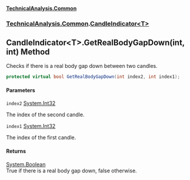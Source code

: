 #### [TechnicalAnalysis\.Common](Atypical.TechnicalAnalysis.Common.md 'Atypical\.TechnicalAnalysis\.Common')
### [TechnicalAnalysis\.Common](Atypical.TechnicalAnalysis.Common.md#TechnicalAnalysis.Common 'TechnicalAnalysis\.Common').[CandleIndicator&lt;T&gt;](CandleIndicator_T_.md 'TechnicalAnalysis\.Common\.CandleIndicator\<T\>')

## CandleIndicator\<T\>\.GetRealBodyGapDown\(int, int\) Method

Checks if there is a real body gap down between two candles\.

```csharp
protected virtual bool GetRealBodyGapDown(int index2, int index1);
```
#### Parameters

<a name='TechnicalAnalysis.Common.CandleIndicator_T_.GetRealBodyGapDown(int,int).index2'></a>

`index2` [System\.Int32](https://docs.microsoft.com/en-us/dotnet/api/System.Int32 'System\.Int32')

The index of the second candle\.

<a name='TechnicalAnalysis.Common.CandleIndicator_T_.GetRealBodyGapDown(int,int).index1'></a>

`index1` [System\.Int32](https://docs.microsoft.com/en-us/dotnet/api/System.Int32 'System\.Int32')

The index of the first candle\.

#### Returns
[System\.Boolean](https://docs.microsoft.com/en-us/dotnet/api/System.Boolean 'System\.Boolean')  
True if there is a real body gap down, false otherwise\.